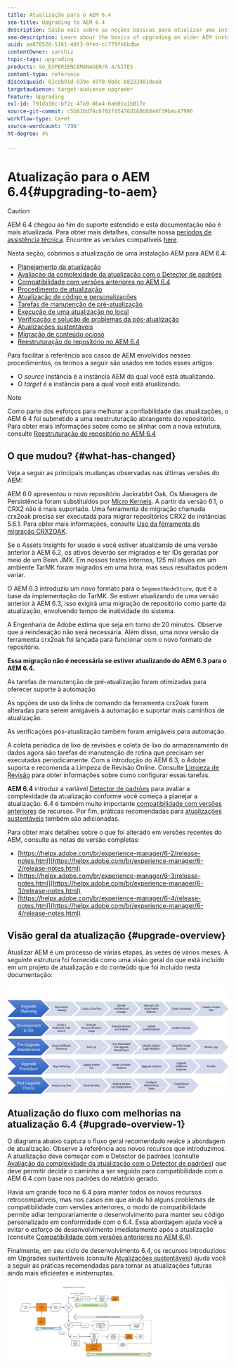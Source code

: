 ```yaml
---
title: Atualização para o AEM 6.4
seo-title: Upgrading to AEM 6.4
description: Saiba mais sobre as noções básicas para atualizar uma instalação de AEM mais antiga para a AEM 6.4.
seo-description: Learn about the basics of upgrading an older AEM installation to AEM 6.4.
uuid: aa878528-5161-4df3-9fed-cc779fb6bdbe
contentOwner: sarchiz
topic-tags: upgrading
products: SG_EXPERIENCEMANAGER/6.4/SITES
content-type: reference
discoiquuid: 81ceb91d-039e-45f0-9b0c-b8233901dea8
targetaudience: target-audience upgrader
feature: Upgrading
exl-id: 791da16c-bf2c-47a9-86a4-0a601a1b017e
source-git-commit: c5b816d74c6f02f85476d16868844f39b4c47996
workflow-type: tm+mt
source-wordcount: '736'
ht-degree: 4%

---
```


# Atualização para o AEM 6.4{#upgrading-to-aem}

>[!CAUTION]
>
>AEM 6.4 chegou ao fim do suporte estendido e esta documentação não é mais atualizada. Para obter mais detalhes, consulte nossa [períodos de assistência técnica](https://helpx.adobe.com/br/support/programs/eol-matrix.html). Encontre as versões compatíveis [here](https://experienceleague.adobe.com/docs/).

Nesta seção, cobrimos a atualização de uma instalação AEM para AEM 6.4:

* [Planejamento da atualização](/help/sites-deploying/upgrade-planning.md)
* [Avaliação da complexidade da atualização com o Detector de padrões](/help/sites-deploying/pattern-detector.md)
* [Compatibilidade com versões anteriores no AEM 6.4](/help/sites-deploying/backward-compatibility.md)
* [Procedimento de atualização](/help/sites-deploying/upgrade-procedure.md)
* [Atualização de código e personalizações](/help/sites-deploying/upgrading-code-and-customizations.md)
* [Tarefas de manutenção de pré-atualização](/help/sites-deploying/pre-upgrade-maintenance-tasks.md)
* [Execução de uma atualização no local](/help/sites-deploying/in-place-upgrade.md)
* [Verificação e solução de problemas da pós-atualização](/help/sites-deploying/post-upgrade-checks-and-troubleshooting.md)
* [Atualizações sustentáveis](/help/sites-deploying/sustainable-upgrades.md)
* [Migração de conteúdo ocioso](/help/sites-deploying/lazy-content-migration.md)
* [Reestruturação do repositório no AEM 6.4](/help/sites-deploying/repository-restructuring.md)

Para facilitar a referência aos casos de AEM envolvidos nesses procedimentos, os termos a seguir são usados em todos esses artigos:

* O *source* instância é a instância AEM da qual você está atualizando.
* O *target* é a instância para a qual você está atualizando.

>[!NOTE]
>
>Como parte dos esforços para melhorar a confiabilidade das atualizações, o AEM 6.4 foi submetido a uma reestruturação abrangente do repositório. Para obter mais informações sobre como se alinhar com a nova estrutura, consulte [Reestruturação do repositório no AEM 6.4](/help/sites-deploying/repository-restructuring.md)

## O que mudou? {#what-has-changed}

Veja a seguir as principais mudanças observadas nas últimas versões do AEM:

AEM 6.0 apresentou o novo repositório Jackrabbit Oak. Os Managers de Persistência foram substituídos por [Micro Kernels](/help/sites-deploying/recommended-deploys.md). A partir da versão 6.1, o CRX2 não é mais suportado. Uma ferramenta de migração chamada crx2oak precisa ser executada para migrar repositórios CRX2 de instâncias 5.6.1. Para obter mais informações, consulte [Uso da ferramenta de migração CRX2OAK](/help/sites-deploying/using-crx2oak.md).

Se o Assets Insights for usado e você estiver atualizando de uma versão anterior à AEM 6.2, os ativos deverão ser migrados e ter IDs geradas por meio de um Bean JMX. Em nossos testes internos, 125 mil ativos em um ambiente TarMK foram migrados em uma hora, mas seus resultados podem variar.

O AEM 6.3 introduziu um novo formato para o `SegmentNodeStore`, que é a base da implementação do TarMK. Se estiver atualizando de uma versão anterior à AEM 6.3, isso exigirá uma migração de repositório como parte da atualização, envolvendo tempo de inatividade do sistema.

A Engenharia de Adobe estima que seja em torno de 20 minutos. Observe que a reindexação não será necessária. Além disso, uma nova versão da ferramenta crx2oak foi lançada para funcionar com o novo formato de repositório.

**Essa migração não é necessária se estiver atualizando do AEM 6.3 para o AEM 6.4.**

As tarefas de manutenção de pré-atualização foram otimizadas para oferecer suporte à automação.

As opções de uso da linha de comando da ferramenta crx2oak foram alteradas para serem amigáveis à automação e suportar mais caminhos de atualização.

As verificações pós-atualização também foram amigáveis para automação.

A coleta periódica de lixo de revisões e coleta de lixo do armazenamento de dados agora são tarefas de manutenção de rotina que precisam ser executadas periodicamente. Com a introdução do AEM 6.3, o Adobe suporta e recomenda a Limpeza de Revisão Online. Consulte [Limpeza de Revisão](/help/sites-deploying/revision-cleanup.md) para obter informações sobre como configurar essas tarefas.

**AEM 6.4** introduz a variável [Detector de padrões](/help/sites-deploying/pattern-detector.md) para avaliar a complexidade da atualização conforme você começa a planejar a atualização. 6.4 é também muito importante [compatibilidade com versões anteriores](/help/sites-deploying/backward-compatibility.md) de recursos. Por fim, práticas recomendadas para [atualizações sustentáveis](/help/sites-deploying/sustainable-upgrades.md) também são adicionadas.

Para obter mais detalhes sobre o que foi alterado em versões recentes do AEM, consulte as notas de versão completas:

* [https://helpx.adobe.com/br/experience-manager/6-2/release-notes.html](https://helpx.adobe.com/br/experience-manager/6-2/release-notes.html)
* [https://helpx.adobe.com/br/experience-manager/6-3/release-notes.html](https://helpx.adobe.com/br/experience-manager/6-3/release-notes.html)
* [https://helpx.adobe.com/br/experience-manager/6-4/release-notes.html](https://helpx.adobe.com/br/experience-manager/6-4/release-notes.html)

## Visão geral da atualização {#upgrade-overview}

Atualizar AEM é um processo de várias etapas, às vezes de vários meses. A seguinte estrutura foi fornecida como uma visão geral do que está incluído em um projeto de atualização e do conteúdo que foi incluído nesta documentação:

![screen_shot_2018-03-30at80708am](assets/screen_shot_2018-03-30at80708am.png)

## Atualização do fluxo com melhorias na atualização 6.4 {#upgrade-overview-1}

O diagrama abaixo captura o fluxo geral recomendado realce a abordagem de atualização. Observe a referência aos novos recursos que introduzimos. A atualização deve começar com o Detector de padrões (consulte [Avaliação da complexidade da atualização com o Detector de padrões](/help/sites-deploying/pattern-detector.md)) que deve permitir decidir o caminho a ser seguido para compatibilidade com o AEM 6.4 com base nos padrões do relatório gerado.

Havia um grande foco no 6.4 para manter todos os novos recursos retrocompatíveis, mas nos casos em que ainda há alguns problemas de compatibilidade com versões anteriores, o modo de compatibilidade permite adiar temporariamente o desenvolvimento para manter seu código personalizado em conformidade com o 6.4. Essa abordagem ajuda você a evitar o esforço de desenvolvimento imediatamente após a atualização (consulte [Compatibilidade com versões anteriores no AEM 6.4](/help/sites-deploying/backward-compatibility.md)).

Finalmente, em seu ciclo de desenvolvimento 6.4, os recursos introduzidos em Upgrades sustentáveis (consulte [Atualizações sustentáveis](/help/sites-deploying/sustainable-upgrades.md)) ajuda você a seguir as práticas recomendadas para tornar as atualizações futuras ainda mais eficientes e ininterruptas.

![6_4_upgrade_overviewflowchart-newpage3](assets/6_4_upgrade_overviewflowchart-newpage3.png)
